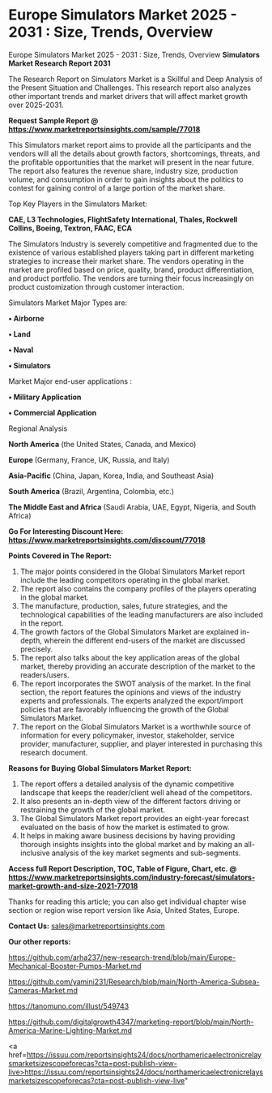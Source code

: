# Europe Simulators Market 2025 - 2031 : Size, Trends, Overview
Europe Simulators Market 2025 - 2031 : Size, Trends, Overview
<strong>Simulators Market Research Report 2031</strong>

The Research Report on Simulators Market is a Skillful and Deep Analysis of the Present Situation and Challenges. This research report also analyzes other important trends and market drivers that will affect market growth over 2025-2031.

<strong>Request Sample Report @ <a href=https://www.marketreportsinsights.com/sample/77018>https://www.marketreportsinsights.com/sample/77018</a></strong>

This Simulators market report aims to provide all the participants and the vendors will all the details about growth factors, shortcomings, threats, and the profitable opportunities that the market will present in the near future. The report also features the revenue share, industry size, production volume, and consumption in order to gain insights about the politics to contest for gaining control of a large portion of the market share.

Top Key Players in the Simulators Market:

<strong>CAE, L3 Technologies, FlightSafety International, Thales, Rockwell Collins, Boeing, Textron, FAAC, ECA</strong>

The Simulators Industry is severely competitive and fragmented due to the existence of various established players taking part in different marketing strategies to increase their market share. The vendors operating in the market are profiled based on price, quality, brand, product differentiation, and product portfolio. The vendors are turning their focus increasingly on product customization through customer interaction.

Simulators Market Major Types are:

<strong>• Airborne

• Land

• Naval

• Simulators</strong>

Market Major end-user applications :

<strong>• Military Application

• Commercial Application</strong>

Regional Analysis

</u><strong><b>North America</b></strong> (the United States, Canada, and Mexico)

<strong><b>Europe </b></strong>(Germany, France, UK, Russia, and Italy)

<strong><b>Asia-Pacific</b></strong> (China, Japan, Korea, India, and Southeast Asia)

<strong><b>South America</b></strong> (Brazil, Argentina, Colombia, etc.)

<strong><b>The Middle East and Africa</b></strong> (Saudi Arabia, UAE, Egypt, Nigeria, and South Africa)

<strong>Go For Interesting Discount Here: <a href=https://www.marketreportsinsights.com/discount/77018>https://www.marketreportsinsights.com/discount/77018</a></strong>

<strong>Points Covered in The Report:</strong>
<ol>
  <li>The major points considered in the Global Simulators Market report include the leading competitors operating in the global market.</li>
  <li>The report also contains the company profiles of the players operating in the global market.</li>
  <li>The manufacture, production, sales, future strategies, and the technological capabilities of the leading manufacturers are also included in the report.</li>
  <li>The growth factors of the Global Simulators Market are explained in-depth, wherein the different end-users of the market are discussed precisely.</li>
  <li>The report also talks about the key application areas of the global market, thereby providing an accurate description of the market to the readers/users.</li>
  <li>The report incorporates the SWOT analysis of the market. In the final section, the report features the opinions and views of the industry experts and professionals. The experts analyzed the export/import policies that are favorably influencing the growth of the Global Simulators Market.</li>
  <li>The report on the Global Simulators Market is a worthwhile source of information for every policymaker, investor, stakeholder, service provider, manufacturer, supplier, and player interested in purchasing this research document.</li>
</ol>
<strong>Reasons for Buying Global Simulators Market Report:</strong>

<ol>
  <li>The report offers a detailed analysis of the dynamic competitive landscape that keeps the reader/client well ahead of the competitors.</li>
  <li>It also presents an in-depth view of the different factors driving or restraining the growth of the global market.</li>
  <li>The Global Simulators Market report provides an eight-year forecast evaluated on the basis of how the market is estimated to grow.</li>
  <li>It helps in making aware business decisions by having providing thorough insights insights into the global market and by making an all-inclusive analysis of the key market segments and sub-segments.</li>
</ol>
<strong>Access full Report Description, TOC, Table of Figure, Chart, etc. @ <a href=https://www.marketreportsinsights.com/industry-forecast/simulators-market-growth-and-size-2021-77018>https://www.marketreportsinsights.com/industry-forecast/simulators-market-growth-and-size-2021-77018</a></strong>


Thanks for reading this article; you can also get individual chapter wise section or region wise report version like Asia, United States, Europe.

<strong>Contact Us:</strong>
sales@marketreportsinsights.com

<strong>Our other reports:</strong>

<a href=https://github.com/arha237/new-research-trend/blob/main/Europe-Mechanical-Booster-Pumps-Market.md>https://github.com/arha237/new-research-trend/blob/main/Europe-Mechanical-Booster-Pumps-Market.md</a>

<a href=https://github.com/yamini231/Research/blob/main/North-America-Subsea-Cameras-Market.md>https://github.com/yamini231/Research/blob/main/North-America-Subsea-Cameras-Market.md</a>

<a href=https://tanomuno.com/illust/549743>https://tanomuno.com/illust/549743</a>

<a href=https://github.com/digitalgrowth4347/marketing-report/blob/main/North-America-Marine-Lighting-Market.md>https://github.com/digitalgrowth4347/marketing-report/blob/main/North-America-Marine-Lighting-Market.md</a>

<a href=https://issuu.com/reportsinsights24/docs/northamericaelectronicrelaysmarketsizescopeforecas?cta=post-publish-view-live>https://issuu.com/reportsinsights24/docs/northamericaelectronicrelaysmarketsizescopeforecas?cta=post-publish-view-live</a>"
